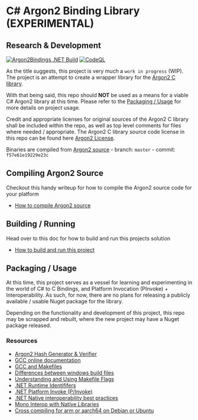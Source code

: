 # C# Argon2 Binding Library (EXPERIMENTAL)

## Research & Development

[![Argon2Bindings .NET Build](https://github.com/CalebABG/Argon2Bindings/actions/workflows/dotnet-build.yml/badge.svg?branch=dev)](https://github.com/CalebABG/Argon2Bindings/actions/workflows/dotnet-build.yml)
[![CodeQL](https://github.com/CalebABG/Argon2Bindings/actions/workflows/codeql-analysis.yml/badge.svg?branch=dev)](https://github.com/CalebABG/Argon2Bindings/actions/workflows/codeql-analysis.yml)

As the title suggests, this project is very much a `work in progress` (WIP). The project is an attempt to create a
wrapper library for the [Argon2 C library](https://github.com/P-H-C/phc-winner-argon2).

With that being said, this repo should **NOT** be used as a means for a viable C# Argon2 library at this time. Please
refer to the [Packaging / Usage](#packaging--usage) for more details on project usage.

Credit and appropriate licenses for original sources of the Argon2 C library shall be included within the repo, as well
as top level comments for files where needed / appropriate. The Argon2 C library source code license in this repo can be found
here [Argon2 License](licenses/PHC-WINNER-ARGON2_LICENSE.txt).

Binaries are compiled from [Argon2 source](https://github.com/P-H-C/phc-winner-argon2) - branch: `master` -
commit: `f57e61e19229e23c`

## Compiling Argon2 Source

Checkout this handy writeup for how to compile the Argon2 source code for your platform

- [How to compile Argon2 source](docs/CompilingArgon2Source.md)

## Building / Running

Head over to this doc for how to build and run this projects solution

- [How to build and run this project](docs/BuildingAndRunningProject.md)

## Packaging / Usage

At this time, this project serves as a vessel for learning and experimenting in the world of C# to C Bindings, and
Platform Invocation (PInvoke) + Interoperability. As such, for now, there are no plans for releasing a publicly
available / usable Nuget package for the library.

Depending on the functionality and development of this project, this repo may be scrapped and rebuilt, where the new
project may have a Nuget package released.

### Resources
- [Argon2 Hash Generator & Verifier](https://argon2.online/)
- [GCC online documentation](https://gcc.gnu.org/onlinedocs/)
- [GCC and Makefiles](https://youtu.be/OnEF1MexJlI)
- [Differences between windows build files](https://github.com/P-H-C/phc-winner-argon2/issues/258)
- [Understanding and Using Makefile Flags](https://earthly.dev/blog/make-flags/)
- [.NET Runtime Identififers](https://docs.microsoft.com/en-us/dotnet/core/rid-catalog)
- [.NET Platform Invoke (P/Invoke)](https://docs.microsoft.com/en-us/dotnet/standard/native-interop/pinvoke)
- [.NET Native interoperability best practices](https://docs.microsoft.com/en-us/dotnet/standard/native-interop/best-practices)
- [Mono Interop with Native Libraries](https://www.mono-project.com/docs/advanced/pinvoke/)
- [Cross compiling for arm or aarch64 on Debian or Ubuntu](https://jensd.be/1126/linux/cross-compiling-for-arm-or-aarch64-on-debian-or-ubuntu)
